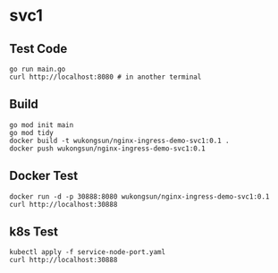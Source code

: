 # svc1

## Test Code

```shell
go run main.go
curl http://localhost:8080 # in another terminal
```

## Build

```shell
go mod init main
go mod tidy
docker build -t wukongsun/nginx-ingress-demo-svc1:0.1 .
docker push wukongsun/nginx-ingress-demo-svc1:0.1
```

## Docker Test

```shell
docker run -d -p 30888:8080 wukongsun/nginx-ingress-demo-svc1:0.1
curl http://localhost:30888
```

## k8s Test

```shell
kubectl apply -f service-node-port.yaml
curl http://localhost:30888
```
